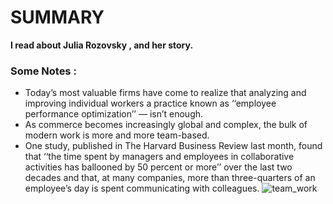 # SUMMARY #

**I read about Julia Rozovsky , and her story.**

### Some Notes : ###

- Today’s most valuable firms have come to realize that analyzing and improving individual workers a practice known as ‘‘employee performance optimization’’ — isn’t enough.
- As commerce becomes increasingly global and complex, the bulk of modern work is more and more team-based.
- One study, published in The Harvard Business Review last month, found that ‘‘the time spent by managers and employees in collaborative activities has ballooned by 50 percent or more’’ over the last two decades and that, at many companies, more than three-quarters of an employee’s day is spent communicating with colleagues.
![team_work](https://www.sandler.com/wp-content/uploads/2019/09/Dollarphotoclub_76404227-copy.jpg)
